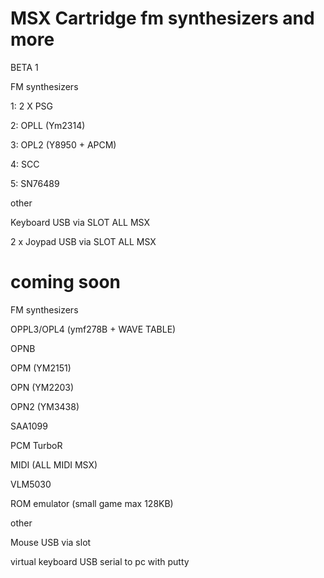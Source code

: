 # MSX Cartridge fm synthesizers and more

BETA 1

FM synthesizers

  1: 2 X PSG 

  2: OPLL (Ym2314)
  
  3: OPL2 (Y8950 + APCM)
  
  4: SCC
  
  5: SN76489

other

Keyboard USB via SLOT ALL MSX

2 x Joypad USB via SLOT ALL MSX

# coming soon

FM synthesizers

OPPL3/OPL4 (ymf278B + WAVE TABLE)

OPNB

OPM  (YM2151)

OPN  (YM2203) 

OPN2 (YM3438)

SAA1099

PCM TurboR

MIDI (ALL MIDI MSX)

VLM5030

ROM emulator (small game max 128KB)

other

Mouse USB via slot

virtual keyboard USB serial to pc with putty



 
